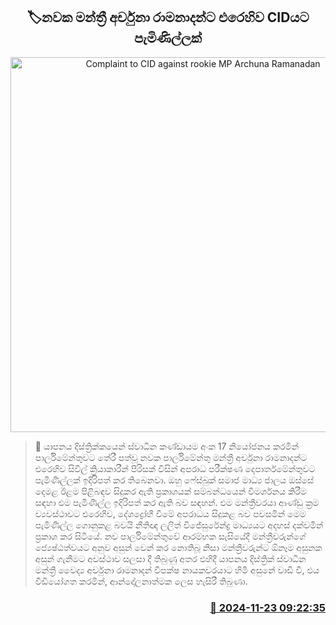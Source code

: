 <p align='center'><b><h2 align='center' title='Complaint to CID against rookie MP Archuna Ramanadan'>🏷නවක මන්ත්‍රී අර්චුනා රාමනාදන්ට එරෙහිව CIDයට පැමිණිල්ලක්</h2></b></p>
<p align='center'><img src='https://helakuru.sgp1.cdn.digitaloceanspaces.com/esana/images/lib/archuna-ramanadan.jpg' width='600' alt='Complaint to CID against rookie MP Archuna Ramanadan'></p>

>📝 යාපනය දිස්ත්‍රික්කයෙන් ස්වාධීන කණ්ඩායම අංක 17 නියෝජනය කරමින් පාර්ලිමේන්තුවට තේරී පත්වූ නවක පාර්ලිමේන්තු මන්ත්‍රී අර්චුනා රාමනාදන්ට එරෙහිව සිවිල් ක්‍රියාකාරීන් පිරිසක් විසින් අපරාධ පරීක්ෂණ දෙපාර්තමේන්තුවට පැමිණිල්ලක් ඉදිරිපත් කර තිබෙනවා.
ඔහු ෆේස්බුක් සමාජ මාධ්‍ය ජාලය ඔස්සේ දෙමළ ඊළම පිළිබඳව සිදුකර ඇති ප්‍රකාශයක් සම්බන්ධයෙන් විමර්ශනය කිරීම සඳහා එම පැමිණිල්ල ඉදිරිපත් කර ඇති බව සඳහන්.
එම මන්ත්‍රීවරයා ආණ්ඩු ක්‍රම ව්‍යවස්ථාවට එරෙහිව, දේශද්‍රෝහී වීමේ අපරාධය සිදුකළ බව පවසමින් මෙම පැමිණිල්ල ගොනුකළ බවයි නීතිඥ ලලිත් විජේසුරේන්ද්‍ර මාධ්‍යයට අදහස් දක්වමින් ප්‍රකාශ කර සිටියේ.
නව පාර්ලිමේන්තුවේ ආරම්භක සැසියේදී මන්ත්‍රීවරුන්ගේ ජ්‍යෙෂ්ඨත්වයට අනුව අසුන් වෙන් කර නොතිබූ නිසා මන්ත්‍රීවරුන්ට ඕනෑම අසුනක අසුන් ගැනීමට අවස්ථාව සලසා දී තිබුණු අතර එහිදී යාපනය දිස්ත්‍රික් ස්වාධීන මන්ත්‍රී වෛද්‍ය අර්චුනා රාමනාදන් විපක්ෂ නායකවරයාට හිමි අසුනේ වාඩි වී, එය වීඩියෝගත කරමින්, ආන්දෝලනාත්මක ලෙස හැසිරී තිබුණා.


<h3 align='right'><a href='https://www.helakuru.lk/esana/p/105380/'>📅 2024-11-23 09:22:35</a></h3>
